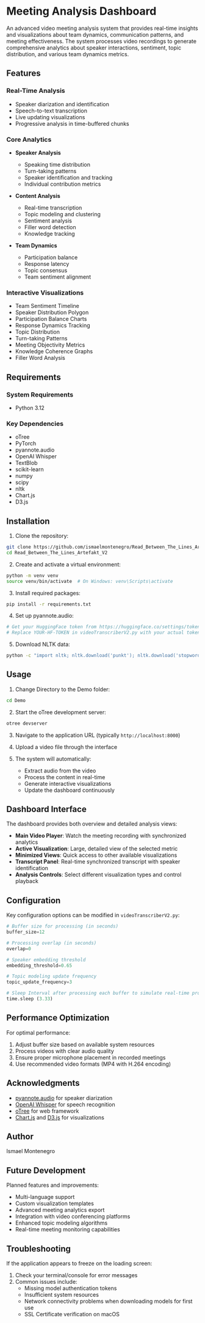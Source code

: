 # Meeting Analysis Dashboard

An advanced video meeting analysis system that provides real-time insights and visualizations about team dynamics, communication patterns, and meeting effectiveness. The system processes video recordings to generate comprehensive analytics about speaker interactions, sentiment, topic distribution, and various team dynamics metrics.

## Features

### Real-Time Analysis
- Speaker diarization and identification
- Speech-to-text transcription
- Live updating visualizations
- Progressive analysis in time-buffered chunks

### Core Analytics
- **Speaker Analysis**
  - Speaking time distribution
  - Turn-taking patterns
  - Speaker identification and tracking
  - Individual contribution metrics

- **Content Analysis**
  - Real-time transcription
  - Topic modeling and clustering
  - Sentiment analysis
  - Filler word detection
  - Knowledge tracking

- **Team Dynamics**
  - Participation balance
  - Response latency
  - Topic consensus
  - Team sentiment alignment

### Interactive Visualizations
- Team Sentiment Timeline
- Speaker Distribution Polygon
- Participation Balance Charts
- Response Dynamics Tracking
- Topic Distribution
- Turn-taking Patterns
- Meeting Objectivity Metrics
- Knowledge Coherence Graphs
- Filler Word Analysis

## Requirements

### System Requirements
- Python 3.12

### Key Dependencies
- oTree
- PyTorch
- pyannote.audio
- OpenAI Whisper
- TextBlob
- scikit-learn
- numpy
- scipy
- nltk
- Chart.js
- D3.js

## Installation

1. Clone the repository:
```bash
git clone https://github.com/ismaelmontenegro/Read_Between_The_Lines_Artefakt_V2.git
cd Read_Between_The_Lines_Artefakt_V2
```

2. Create and activate a virtual environment:
```bash
python -m venv venv
source venv/bin/activate  # On Windows: venv\Scripts\activate
```

3. Install required packages:
```bash
pip install -r requirements.txt
```

4. Set up pyannote.audio:
```bash
# Get your HuggingFace token from https://huggingface.co/settings/tokens
# Replace YOUR-HF-TOKEN in videoTranscriberV2.py with your actual token
```

5. Download NLTK data:
```bash
python -c "import nltk; nltk.download('punkt'); nltk.download('stopwords')"
```

## Usage

1. Change Directory to the Demo folder:
```bash
cd Demo
```

2. Start the oTree development server:
```bash
otree devserver
```

3. Navigate to the application URL (typically `http://localhost:8000`)

4. Upload a video file through the interface

5. The system will automatically:
   - Extract audio from the video
   - Process the content in real-time
   - Generate interactive visualizations
   - Update the dashboard continuously

## Dashboard Interface

The dashboard provides both overview and detailed analysis views:

- **Main Video Player**: Watch the meeting recording with synchronized analytics
- **Active Visualization**: Large, detailed view of the selected metric
- **Minimized Views**: Quick access to other available visualizations
- **Transcript Panel**: Real-time synchronized transcript with speaker identification
- **Analysis Controls**: Select different visualization types and control playback

## Configuration

Key configuration options can be modified in `videoTranscriberV2.py`:

```python
# Buffer size for processing (in seconds)
buffer_size=12

# Processing overlap (in seconds)
overlap=0

# Speaker embedding threshold
embedding_threshold=0.65

# Topic modeling update frequency
topic_update_frequency=3

# Sleep Interval after processing each buffer to simulate real-time processing (modify accordingly depending on CPU computing capacity)
time.sleep (3.33)

```

## Performance Optimization

For optimal performance:

1. Adjust buffer size based on available system resources
2. Process videos with clear audio quality
3. Ensure proper microphone placement in recorded meetings
4. Use recommended video formats (MP4 with H.264 encoding)


## Acknowledgments

- [pyannote.audio](https://github.com/pyannote/pyannote-audio) for speaker diarization
- [OpenAI Whisper](https://github.com/openai/whisper) for speech recognition
- [oTree](https://www.otree.org/) for web framework
- [Chart.js](https://www.chartjs.org/) and [D3.js](https://d3js.org/) for visualizations

## Author
Ismael Montenegro

## Future Development

Planned features and improvements:

- Multi-language support
- Custom visualization templates
- Advanced meeting analytics export
- Integration with video conferencing platforms
- Enhanced topic modeling algorithms
- Real-time meeting monitoring capabilities

## Troubleshooting

If the application appears to freeze on the loading screen:
1. Check your terminal/console for error messages
2. Common issues include:
   - Missing model authentication tokens
   - Insufficient system resources
   - Network connectivity problems when downloading models for first use
   - SSL Certificate verification on macOS
